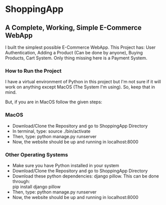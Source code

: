 # ShoppingApp

<h2> A Complete, Working, Simple E-Commerce WebApp </h2>
<p> I built the simplest possible E-Commerce WebApp. This Project has: User Authentication, Adding a Product (Can be done by anyone), Buying Products, Cart System. Only thing missing here is a Payment System.</p>

<h3> How to Run the Project </h3>
<p> I have a virtual environment of Python in this project but I'm not sure if it will work on anything except MacOS (The System I'm using). So, keep that in mind. </p>
<p> But, if you are in MacOS follow the given steps: </p>

<h3> MacOS </h3>
<ul>
  <li> Download/Clone the Repository and go to ShoppingApp Directory </li>
  <li> In terminal, type: source ./bin/activate </li>
  <li> Then, type: python manage.py runserver </li>
  <li> Now, the website should be up and running in localhost:8000 </li>
</ul>

<h3> Other Operating Systems </h3>
<ul>
  <li> Make sure you have Python installed in your system </li>
  <li> Download/Clone the Repository and go to ShoppingApp Directory </li>
  <li> Download these python dependencies: django pillow. This can be done through: </li>
  pip install django pillow
  <li> Then, type: python manage.py runserver </li>
  <li> Now, the website should be up and running in localhost:8000 </li>
</ul>
